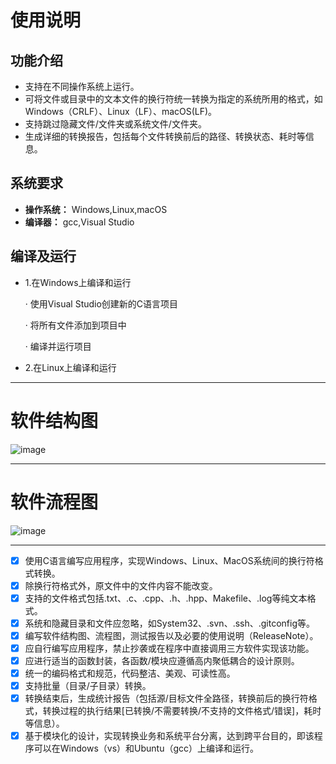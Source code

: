 # 使用说明
## 功能介绍
- 支持在不同操作系统上运行。
- 可将文件或目录中的文本文件的换行符统一转换为指定的系统所用的格式，如Windows（CRLF）、Linux（LF）、macOS(LF)。
- 支持跳过隐藏文件/文件夹或系统文件/文件夹。
- 生成详细的转换报告，包括每个文件转换前后的路径、转换状态、耗时等信息。
## 系统要求
- **操作系统：** Windows,Linux,macOS
- **编译器：** gcc,Visual Studio
## 编译及运行
- 1.在Windows上编译和运行
  
  · 使用Visual Studio创建新的C语言项目
  
  · 将所有文件添加到项目中
  
  · 编译并运行项目
  
- 2.在Linux上编译和运行
***
# 软件结构图
![image](https://github.com/StairJumperWei/line-ending-converter/assets/42022174/466887e1-733b-44e0-b3d2-8f954118f2cb)
***
# 软件流程图
![image](https://github.com/StairJumperWei/line-ending-converter/assets/42022174/37497064-4c33-45cb-b312-648908f43438)
***

- [x] 使用C语言编写应用程序，实现Windows、Linux、MacOS系统间的换行符格式转换。
- [x] 除换行符格式外，原文件中的文件内容不能改变。
- [x] 支持的文件格式包括.txt、.c、.cpp、.h、.hpp、Makefile、.log等纯文本格式。
- [x] 系统和隐藏目录和文件应忽略，如System32、.svn、.ssh、.gitconfig等。
- [x] 编写软件结构图、流程图，测试报告以及必要的使用说明（ReleaseNote）。
- [x] 应自行编写应用程序，禁止抄袭或在程序中直接调用三方软件实现该功能。
- [x] 应进行适当的函数封装，各函数/模块应遵循高内聚低耦合的设计原则。
- [x] 统一的编码格式和规范，代码整洁、美观、可读性高。
- [x] 支持批量（目录/子目录）转换。
- [x] 转换结束后，生成统计报告（包括源/目标文件全路径，转换前后的换行符格式，转换过程的执行结果[已转换/不需要转换/不支持的文件格式/错误]，耗时等信息）。
- [x] 基于模块化的设计，实现转换业务和系统平台分离，达到跨平台目的，即该程序可以在Windows（vs）和Ubuntu（gcc）上编译和运行。
